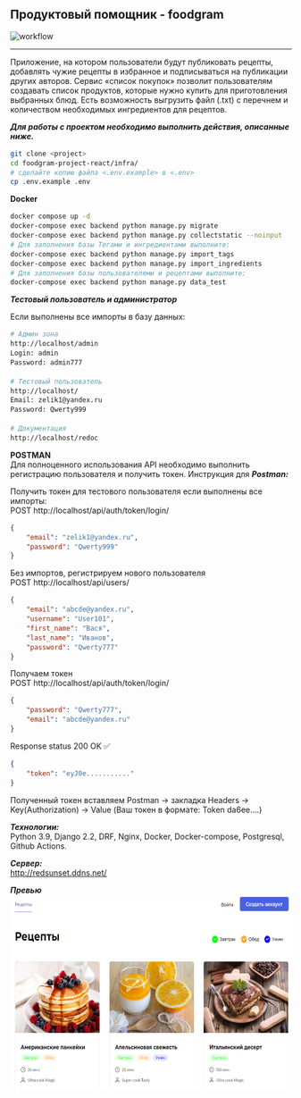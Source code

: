  ## Продуктовый помощник - foodgram

 ![workflow](https://github.com/HelloAgni/foodgram-project-react/actions/workflows/foodgram_workflow.yml/badge.svg)

---

 Приложение, на котором пользователи будут публиковать рецепты, добавлять чужие рецепты в избранное и подписываться на публикации других авторов. Сервис «cписок покупок» позволит пользователям создавать список продуктов, которые нужно купить для приготовления выбранных блюд. Есть возможность выгрузить файл (.txt) с перечнем и количеством необходимых ингредиентов для рецептов.

 ***Для работы с проектом необходимо выполнить действия, описанные ниже.***

 ```bash
git clone <project>
cd foodgram-project-react/infra/
# сделайте копию файла <.env.example> в <.env>
cp .env.example .env
 ```

**Docker**
 ```bash
docker compose up -d
docker-compose exec backend python manage.py migrate
docker-compose exec backend python manage.py collectstatic --noinput
# Для заполнения базы Тегами и ингредиентами выполните:
docker-compose exec backend python manage.py import_tags
docker-compose exec backend python manage.py import_ingredients
# Для заполнения базы пользователями и рецептами выполните:
docker-compose exec backend python manage.py data_test
```
***Тестовый пользователь и администратор***

Если выполнены все импорты в базу данных:
```bash
# Админ зона
http://localhost/admin
Login: admin
Password: admin777

# Тестовый пользователь
http://localhost/
Email: zelik1@yandex.ru
Password: Qwerty999

# Документация
http://localhost/redoc
```
**POSTMAN**  
Для полноценного использования API необходимо выполнить регистрацию пользователя и получить токен. Инструкция для ***Postman:***

Получить токен для тестового пользователя если выполнены все импорты:  
POST http://localhost/api/auth/token/login/
```json
{
    "email": "zelik1@yandex.ru",
    "password": "Qwerty999"
}
```
Без импортов, регистрируем нового пользователя  
POST http://localhost/api/users/
```json
{
    "email": "abcde@yandex.ru",
    "username": "User101",
    "first_name": "Вася",
    "last_name": "Иванов",
    "password": "Qwerty777"
}
```
Получаем токен  
POST http://localhost/api/auth/token/login/
```json
{
    "password": "Qwerty777",
    "email": "abcde@yandex.ru"
}
```
Response status 200 OK ✅
```json
{
    "token": "eyJ0e..........."
}
```
Полученный токен вставляем Postman -> закладка Headers -> Key(Authorization) -> Value (Ваш токен в формате: Token da6ee....)

***Технологии:***  
Python 3.9, Django 2.2, DRF, Nginx, Docker, Docker-compose, Postgresql, Github Actions.

***Cервер:***  
http://redsunset.ddns.net/

***Превью***  
<img src="https://github.com/HelloAgni/foodgram-project-react/blob/master/backend/media/recipes/images/preview.jpg" alt="img" width="600" height='350'>
